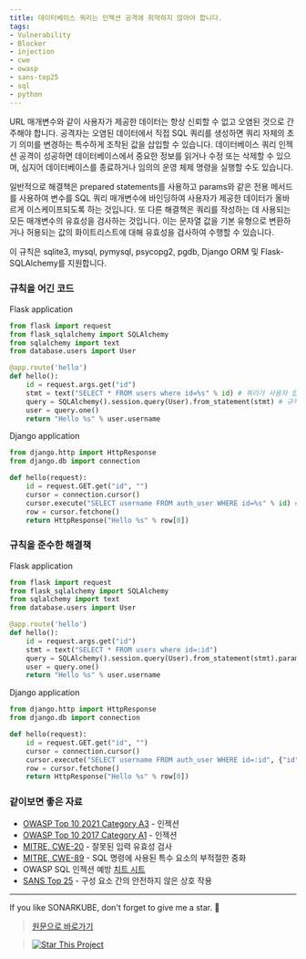 ```yaml
---
title: 데이터베이스 쿼리는 인젝션 공격에 취약하지 않아야 합니다.
tags:
- Vulnerability
- Blocker
- injection
- cwe
- owasp
- sans-top25
- sql
- python
---
```


URL 매개변수와 같이 사용자가 제공한 데이터는 항상 신뢰할 수 없고 오염된 것으로 간주해야 합니다. 
공격자는 오염된 데이터에서 직접 SQL 쿼리를 생성하면 쿼리 자체의 초기 의미를 변경하는 특수하게 조작된 값을 삽입할 수 있습니다. 
데이터베이스 쿼리 인젝션 공격이 성공하면 데이터베이스에서 중요한 정보를 읽거나 수정 또는 삭제할 수 있으며, 심지어 데이터베이스를 종료하거나 임의의 운영 체제 명령을 실행할 수도 있습니다.

일반적으로 해결책은 prepared statements를 사용하고 params와 같은 전용 메서드를 사용하여 변수를 SQL 쿼리 매개변수에 바인딩하여 사용자가 제공한 데이터가 올바르게 이스케이프되도록 하는 것입니다. 
또 다른 해결책은 쿼리를 작성하는 데 사용되는 모든 매개변수의 유효성을 검사하는 것입니다. 
이는 문자열 값을 기본 유형으로 변환하거나 허용되는 값의 화이트리스트에 대해 유효성을 검사하여 수행할 수 있습니다.

이 규칙은 sqlite3, mysql, pymysql, psycopg2, pgdb, Django ORM 및 Flask-SQLAlchemy를 지원합니다.


### 규칙을 어긴 코드
Flask application
```python
from flask import request
from flask_sqlalchemy import SQLAlchemy
from sqlalchemy import text
from database.users import User

@app.route('hello')
def hello():
    id = request.args.get("id")
    stmt = text("SELECT * FROM users where id=%s" % id) # 쿼리가 사용자 입력을 기반으로 구성됩니다.
    query = SQLAlchemy().session.query(User).from_statement(stmt) # 규칙을 어긴 코드
    user = query.one()
    return "Hello %s" % user.username
```
Django application
```python
from django.http import HttpResponse
from django.db import connection

def hello(request):
    id = request.GET.get("id", "")
    cursor = connection.cursor()
    cursor.execute("SELECT username FROM auth_user WHERE id=%s" % id) # 규칙을 어긴 코드; 쿼리가 사용자 입력을 기반으로 구성됩니다.
    row = cursor.fetchone()
    return HttpResponse("Hello %s" % row[0])
```

### 규칙을 준수한 해결책
Flask application
```python
from flask import request
from flask_sqlalchemy import SQLAlchemy
from sqlalchemy import text
from database.users import User

@app.route('hello')
def hello():
    id = request.args.get("id")
    stmt = text("SELECT * FROM users where id=:id")
    query = SQLAlchemy().session.query(User).from_statement(stmt).params(id=id) # 규칙을 준수한 코드
    user = query.one()
    return "Hello %s" % user.username
```

Django application
```python
from django.http import HttpResponse
from django.db import connection

def hello(request):
    id = request.GET.get("id", "")
    cursor = connection.cursor()
    cursor.execute("SELECT username FROM auth_user WHERE id=:id", {"id": id}) # 규칙을 준수한 코드
    row = cursor.fetchone()
    return HttpResponse("Hello %s" % row[0])
```


### 같이보면 좋은 자료
- [OWASP Top 10 2021 Category A3](https://owasp.org/Top10/A03_2021-Injection/) - 인젝션
- [OWASP Top 10 2017 Category A1](https://owasp.org/www-project-top-ten/2017/A1_2017-Injection) - 인젝션
- [MITRE, CWE-20](https://cwe.mitre.org/data/definitions/20) - 잘못된 입력 유효성 검사
- [MITRE, CWE-89](https://cwe.mitre.org/data/definitions/89) - SQL 명령에 사용된 특수 요소의 부적절한 중화
- OWASP SQL 인젝션 예방 [치트 시트](https://cheatsheetseries.owasp.org/cheatsheets/SQL_Injection_Prevention_Cheat_Sheet.html)
- [SANS Top 25](https://www.sans.org/top25-software-errors/#cat1) - 구성 요소 간의 안전하지 않은 상호 작용
---


If you like SONARKUBE, don't forget to give me a star. :star2:

> [원문으로 바로가기](https://rules.sonarsource.com/python/type/Vulnerability/RSPEC-3649)

> [![Star This Project](https://img.shields.io/github/stars/kantabile/sonarkube.svg?label=Stars&style=social)](https://github.com/kantabile/sonarkube)